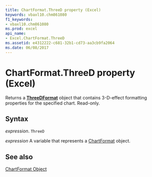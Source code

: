 ```yaml
---
title: ChartFormat.ThreeD property (Excel)
keywords: vbaxl10.chm861080
f1_keywords:
- vbaxl10.chm861080
ms.prod: excel
api_name:
- Excel.ChartFormat.ThreeD
ms.assetid: e4312222-c681-32b1-cd73-aa3cb9fa2064
ms.date: 06/08/2017
---
```



# ChartFormat.ThreeD property (Excel)

Returns a  **[ThreeDFormat](Excel.ThreeDFormat.md)** object that contains 3-D-effect formatting properties for the specified chart. Read-only.


## Syntax

_expression_. `ThreeD`

_expression_ A variable that represents a [ChartFormat](Excel.ChartFormat.md) object.


## See also


[ChartFormat Object](Excel.ChartFormat.md)

